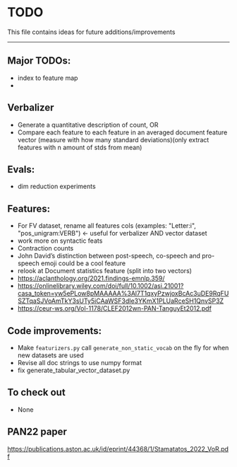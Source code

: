# TODO
This file contains ideas for future additions/improvements

------

## Major TODOs:
- index to feature map
- 

## Verbalizer
- Generate a quantitative description of count, OR
- Compare each feature to each feature in an averaged document feature vector (measure with how many standard deviations)(only extract features with n amount of stds from mean)

## Evals:
- dim reduction experiments

## Features:

- For FV dataset, rename all features cols (examples: "Letter:i", "pos_unigram:VERB") <- useful for verbalizer AND vector dataset
- work more on syntactic feats
- Contraction counts
- John David’s distinction between post-speech, co-speech and pro-speech emoji could be a cool feature
- relook at Document statistics feature (split into two vectors)
- https://aclanthology.org/2021.findings-emnlp.359/
- https://onlinelibrary.wiley.com/doi/full/10.1002/asi.21001?casa_token=yw5ePLow8pMAAAAA%3Al7T1qxyPzwjoxBcAc3uDE9RqFUSZTqaSJVoAmTkY3sUTy5iCAaWSF3dIe3YKmX1PLUaRceSH1QnvSP3Z
- https://ceur-ws.org/Vol-1178/CLEF2012wn-PAN-TanguyEt2012.pdf


## Code improvements:
- Make `featurizers.py` call `generate_non_static_vocab` on the fly for when new datasets are used
- Revise all doc strings to use numpy format
- fix generate_tabular_vector_dataset.py



## To check out
- None

## PAN22 paper
https://publications.aston.ac.uk/id/eprint/44368/1/Stamatatos_2022_VoR.pdf
